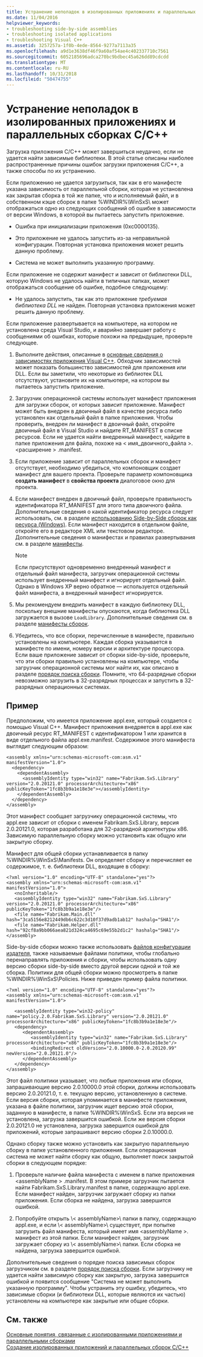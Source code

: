 ```yaml
---
title: Устранение неполадок в изолированных приложениях и параллельных сборках C/C++
ms.date: 11/04/2016
helpviewer_keywords:
- troubleshooting side-by-side assemblies
- troubleshooting isolated applications
- troubleshooting Visual C++
ms.assetid: 3257257a-1f0b-4ede-8564-9277a7113a35
ms.openlocfilehash: a9d1e3638df46f9a60af54ae4c402337710c7561
ms.sourcegitcommit: 6052185696adca270bc9bdbec45a626dd89cdcdd
ms.translationtype: MT
ms.contentlocale: ru-RU
ms.lasthandoff: 10/31/2018
ms.locfileid: "50474755"
---
```

# <a name="troubleshooting-cc-isolated-applications-and-side-by-side-assemblies"></a>Устранение неполадок в изолированных приложениях и параллельных сборках C/C++

Загрузка приложения C/C++ может завершиться неудачно, если не удается найти зависимые библиотеки. В этой статье описаны наиболее распространенные причины ошибок загрузки приложения C/C++, а также способы по их устранению.

Если приложению не удается загрузиться, так как в его манифесте указана зависимость от параллельной сборки, которая не установлена как закрытая сборка в той же папке, что и исполняемый файл, и в собственном кэше сборок в папке %WINDIR%\WinSxS\ может отображаться одно из следующих сообщений об ошибке в зависимости от версии Windows, в которой вы пытаетесь запустить приложение.

- Ошибка при инициализации приложения (0xc0000135).

- Это приложение не удалось запустить из-за неправильной конфигурации. Повторная установка приложения может решить данную проблему.

- Система не может выполнить указанную программу.

Если приложение не содержит манифест и зависит от библиотеки DLL, которую Windows не удалось найти в типичных папках, может отображаться сообщение об ошибке, подобное следующему:

- Не удалось запустить, так как это приложение *требуемая библиотека DLL* не найден. Повторная установка приложения может решить данную проблему.

Если приложение развертывается на компьютере, на котором не установлена среда Visual Studio, и аварийно завершает работу с сообщениями об ошибках, которые похожи на предыдущие, проверьте следующее.

1. Выполните действия, описанные в [основные сведения о зависимостях приложения Visual C++](../ide/understanding-the-dependencies-of-a-visual-cpp-application.md). Обходчик зависимостей может показать большинство зависимостей для приложения или DLL. Если вы заметили, что некоторые из библиотек DLL отсутствуют, установите их на компьютере, на котором вы пытаетесь запустить приложение.

1. Загрузчик операционной системы использует манифест приложения для загрузки сборок, от которых зависит приложение. Манифест может быть внедрен в двоичный файл в качестве ресурса либо установлен как отдельный файл в папке приложения. Чтобы проверить, внедрен ли манифест в двоичный файл, откройте двоичный файл в Visual Studio и найдите RT_MANIFEST в списке ресурсов. Если не удается найти внедренный манифест, найдите в папке приложения для файла, похоже на < имя_двоичного_файла >. \<расширение > .manifest.

1. Если приложение зависит от параллельных сборок и манифест отсутствует, необходимо убедиться, что компоновщик создает манифест для вашего проекта. Проверьте параметр компоновщика **создать манифест** в **свойства проекта** диалоговое окно для проекта.

1. Если манифест внедрен в двоичный файл, проверьте правильность идентификатора RT_MANIFEST для этого типа двоичного файла. Дополнительные сведения о какой идентификатор ресурса следует использовать, см. в разделе [использованию Side-by-Side сборок как ресурса (Windows)](/windows/desktop/SbsCs/using-side-by-side-assemblies-as-a-resource). Если манифест находится в отдельном файле, откройте его в редакторе XML или текстовом редакторе. Дополнительные сведения о манифестах и правилах развертывания см. в разделе [манифесты](https://msdn.microsoft.com/library/aa375365).

   > [!NOTE]
   > Если присутствуют одновременно внедренный манифест и отдельный файл манифеста, загрузчик операционной системы использует внедренный манифест и игнорирует отдельный файл. Однако в Windows XP верно обратное — используется отдельный файл манифеста, а внедренный манифест игнорируется.

1. Мы рекомендуем внедрить манифест в каждую библиотеку DLL, поскольку внешние манифесты опускаются, когда библиотека DLL загружается в вызове `LoadLibrary`. Дополнительные сведения см. в разделе [манифесты сборок](/windows/desktop/SbsCs/assembly-manifests).

1. Убедитесь, что все сборки, перечисленные в манифесте, правильно установлены на компьютере. Каждая сборка указывается в манифесте по имени, номеру версии и архитектуре процессора. Если ваше приложение зависит от сборки side-by-side, проверьте, что эти сборки правильно установлены на компьютере, чтобы загрузчик операционной системы мог найти их, как описано в разделе [порядок поиска сборки](/windows/desktop/SbsCs/assembly-searching-sequence). Помните, что 64-разрядные сборки невозможно загрузить в 32-разрядных процессах и запустить в 32-разрядных операционных системах.

## <a name="example"></a>Пример

Предположим, что имеется приложение appl.exe, который создается с помощью Visual C++. Манифест приложения внедряется в appl.exe как двоичный ресурс RT_MANIFEST с идентификатором 1 или хранится в виде отдельного файла appl.exe.manifest. Содержимое этого манифеста выглядит следующим образом:

```
<assembly xmlns="urn:schemas-microsoft-com:asm.v1" manifestVersion="1.0">
  <dependency>
    <dependentAssembly>
      <assemblyIdentity type="win32" name="Fabrikam.SxS.Library" version="2.0.20121.0" processorArchitecture="x86" publicKeyToken="1fc8b3b9a1e18e3e"></assemblyIdentity>
    </dependentAssembly>
  </dependency>
</assembly>
```

Этот манифест сообщает загрузчику операционной системы, что appl.exe зависит от сборки с именем Fabrikam.SxS.Library, версия 2.0.20121.0, которая разработана для 32-разрядной архитектуры x86. Зависимую параллельную сборку можно установить как общую или закрытую сборку.

Манифест для общей сборки устанавливается в папку %WINDIR%\WinSxS\Manifests\. Он определяет сборку и перечисляет ее содержимое, т. е. библиотеки DLL, входящие в сборку:

```
<?xml version="1.0" encoding="UTF-8" standalone="yes"?>
<assembly xmlns="urn:schemas-microsoft-com:asm.v1" manifestVersion="1.0">
   <noInheritable/>
   <assemblyIdentity type="win32" name="Fabrikam.SxS.Library" version="2.0.20121.0" processorArchitecture="x86" publicKeyToken="1fc8b3b9a1e18e3e"/>
   <file name="Fabrikam.Main.dll" hash="3ca5156e8212449db6c622c3d10f37d9adb1ab12" hashalg="SHA1"/>
   <file name="Fabrikam.Helper.dll" hash="92cf8a9bb066aea821d324ca4695c69e55b2d1c2" hashalg="SHA1"/>
</assembly>
```

Side-by-side сборки можно также использовать [файлов конфигурации издателя](/windows/desktop/SbsCs/publisher-configuration-files), также называемые файлами политики, чтобы глобально перенаправлять приложения и сборки, чтобы использовать одну версию сборки side-by-side вместо другой версии одной и той же сборка. Политики для общей сборки можно просмотреть в папке %WINDIR%\WinSxS\Policies\. Ниже приведен пример файла политики.

```
<?xml version="1.0" encoding="UTF-8" standalone="yes"?>
<assembly xmlns="urn:schemas-microsoft-com:asm.v1" manifestVersion="1.0">

   <assemblyIdentity type="win32-policy" name="policy.2.0.Fabrikam.SxS.Library" version="2.0.20121.0" processorArchitecture="x86" publicKeyToken="1fc8b3b9a1e18e3e"/>
   <dependency>
      <dependentAssembly>
         <assemblyIdentity type="win32" name="Fabrikam.SxS.Library" processorArchitecture="x86" publicKeyToken="1fc8b3b9a1e18e3e"/>
         <bindingRedirect oldVersion="2.0.10000.0-2.0.20120.99" newVersion="2.0.20121.0"/>
      </dependentAssembly>
   </dependency>
</assembly>
```

Этот файл политики указывает, что любые приложения или сборки, запрашивающие версию 2.0.10000.0 этой сборки, должны использовать версию 2.0.20121.0, т. е. текущую версию, установленную в системе. Если версия сборки, которая упоминается в манифесте приложения, указана в файле политики, загрузчик ищет версию этой сборки, заданную в манифесте, в папке %WINDIR%\WinSxS\. Если эта версия не установлена, загрузка завершится ошибкой. Если же версия сборки 2.0.20121.0 не установлена, загрузка завершится ошибкой для приложений, которые запрашивают версию сборки 2.0.10000.0.

Однако сборку также можно установить как закрытую параллельную сборку в папке установленного приложения. Если операционная система не может найти сборку как общую, выполняет поиск закрытой сборки в следующем порядке:

1. Проверьте наличие файла манифеста с именем в папке приложения \<assemblyName > .manifest. В этом примере загрузчик пытается найти Fabrikam.SxS.Library.manifest в папке, содержащую appl.exe. Если манифест найден, загрузчик загружает сборку из папки приложения. Если сборка не найдена, загрузка завершится ошибкой.

1. Попробуйте открыть \\< assemblyName\>\ папки в папку, содержащую appl.exe, и если \\< assemblyName\>\ существует, при попытке загрузить файл манифеста, который имеет имя \<assemblyName >. манифест из этой папки. Если манифест найден, загрузчик загружает сборку из \\< assemblyName\>\ папки. Если сборка не найдена, загрузка завершится ошибкой.

Дополнительные сведения о порядке поиска зависимых сборок загрузчиком см. в разделе [порядок поиска сборки](/windows/desktop/SbsCs/assembly-searching-sequence). Если загрузчику не удается найти зависимую сборку как закрытую, загрузка завершится ошибкой и появится сообщение "Система не может выполнить указанную программу". Чтобы устранить эту ошибку, убедитесь, что зависимые сборки (и библиотеки DLL, которые являются их частью) установлены на компьютере как закрытые или общие сборки.

## <a name="see-also"></a>См. также

[Основные понятия, связанные с изолированными приложениями и параллельными сборками](../build/concepts-of-isolated-applications-and-side-by-side-assemblies.md)<br/>
[Создание изолированных приложений и параллельных сборок C/C++](../build/building-c-cpp-isolated-applications-and-side-by-side-assemblies.md)